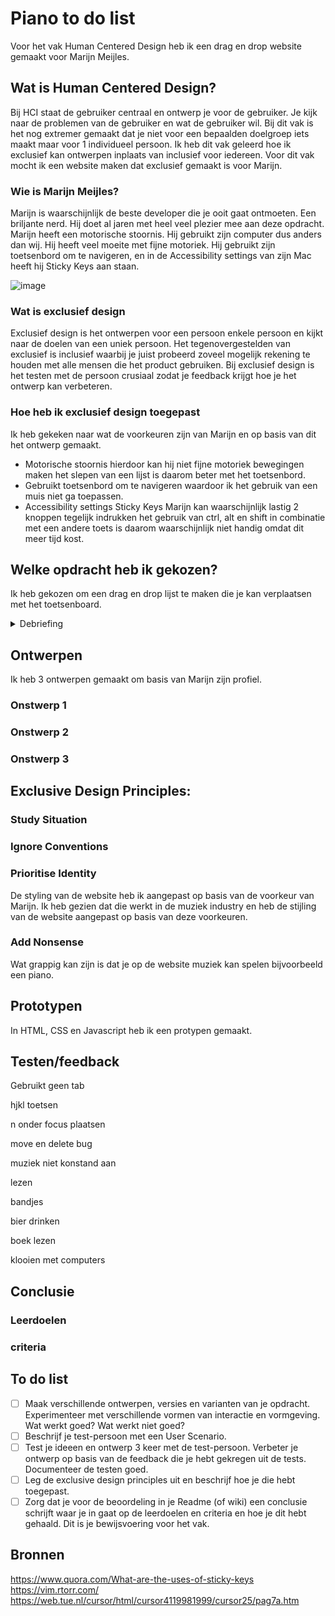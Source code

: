 # Piano to do list
Voor het vak Human Centered Design heb ik een drag en drop website gemaakt voor Marijn Meijles.

## Wat is Human Centered Design?
Bij HCI staat de gebruiker centraal en ontwerp je voor de gebruiker. Je kijk naar de problemen van de gebruiker en wat de gebruiker wil. Bij dit vak is het nog extremer gemaakt dat je niet voor een bepaalden doelgroep iets maakt maar voor 1 individueel persoon. Ik heb dit vak geleerd hoe ik exclusief kan ontwerpen inplaats van inclusief voor iedereen. Voor dit vak mocht ik een website maken dat exclusief gemaakt is voor Marijn.

### Wie is Marijn Meijles?
Marijn is waarschijnlijk de beste developer die je ooit gaat ontmoeten. Een briljante nerd. Hij doet al jaren met heel veel plezier mee aan deze opdracht. Marijn heeft een motorische stoornis. Hij gebruikt zijn computer dus anders dan wij. Hij heeft veel moeite met fijne motoriek. Hij gebruikt zijn toetsenbord om te navigeren, en in de Accessibility settings van zijn Mac heeft hij Sticky Keys aan staan.

![image](https://user-images.githubusercontent.com/29665951/168051612-df9dfe80-5223-4c7a-844c-01b31fa0ea23.png)



### Wat is exclusief design
Exclusief design is het ontwerpen voor een persoon enkele persoon en kijkt naar de doelen van een uniek persoon. Het tegenovergestelden van exclusief is inclusief  waarbij je juist probeerd zoveel mogelijk rekening te houden met alle mensen die het product gebruiken. Bij exclusief design is het testen met de persoon crusiaal zodat je feedback krijgt hoe je het ontwerp kan verbeteren. 

### Hoe heb ik exclusief design toegepast

Ik heb gekeken naar wat de voorkeuren zijn van Marijn en op basis van dit het ontwerp gemaakt.

* Motorische stoornis hierdoor kan hij niet fijne motoriek bewegingen maken het slepen van een lijst is daarom beter met het toetsenbord.
* Gebruikt toetsenbord om te navigeren waardoor ik het gebruik van een muis niet ga toepassen.
* Accessibility settings Sticky Keys Marijn kan waarschijnlijk lastig 2 knoppen tegelijk indrukken het gebruik van ctrl, alt en shift in combinatie met een andere toets is daarom waarschijnlijk niet handig omdat dit meer tijd kost.



## Welke opdracht heb ik gekozen?
Ik heb gekozen om een drag en drop lijst te maken die je kan verplaatsen met het toetsenboard. 

<details closed>
<summary>Debriefing</summary>
<br>
Hoe kun je een drag & drop lijst optimaliseren voor een gebruiker die afhankelijk is van zijn toetsenbord én motorisch gestoord is?
</details>

## Ontwerpen
Ik heb 3 ontwerpen gemaakt om basis van Marijn zijn profiel.

### Onstwerp 1

### Onstwerp 2

### Onstwerp 3

## Exclusive Design Principles:

### Study Situation

### Ignore Conventions

### Prioritise Identity
De styling van de website heb ik aangepast op basis van de voorkeur van Marijn. Ik heb gezien dat die werkt in de muziek industry en heb de stijling van de website aangepast op basis van deze voorkeuren. 
### Add Nonsense
Wat grappig kan zijn is dat je op de website muziek kan spelen bijvoorbeeld een piano.

## Prototypen
In HTML, CSS en Javascript heb ik een protypen gemaakt.

## Testen/feedback

Gebruikt geen tab

hjkl toetsen

n onder focus plaatsen

move en delete bug

muziek niet konstand aan

lezen


bandjes

bier drinken

boek lezen 

klooien met computers

## Conclusie

### Leerdoelen

### criteria


## To do list
- [ ] Maak verschillende ontwerpen, versies en varianten van je opdracht. Experimenteer met verschillende vormen van interactie en vormgeving. Wat werkt goed? Wat werkt niet goed?
- [ ] Beschrijf je test-persoon met een User Scenario.
- [ ] Test je ideeen en ontwerp 3 keer met de test-persoon. Verbeter je ontwerp op basis van de feedback die je hebt gekregen uit de tests. Documenteer de testen goed.
- [ ] Leg de exclusive design principles uit en beschrijf hoe je die hebt toegepast.
- [ ] Zorg dat je voor de beoordeling in je Readme (of wiki) een conclusie schrijft waar je in gaat op de leerdoelen en criteria en hoe je dit hebt gehaald. Dit is je bewijsvoering voor het vak.

## Bronnen
https://www.quora.com/What-are-the-uses-of-sticky-keys
https://vim.rtorr.com/
https://web.tue.nl/cursor/html/cursor4119981999/cursor25/pag7a.htm
